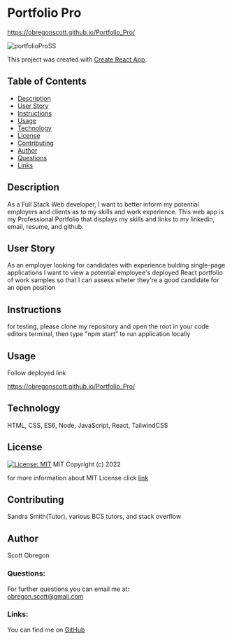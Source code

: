 
  # Portfolio Pro
  
  https://obregonscott.github.io/Portfolio_Pro/
  
  ![portfolioProSS](https://user-images.githubusercontent.com/98435396/181862381-84715a32-9174-42f1-8026-4c3282e0438d.png)

This project was created with [Create React App](https://github.com/facebook/create-react-app).
  
  ## Table of Contents
  - [Description](#description)
  - [User Story](#userStory)
  - [Instructions](#instructions)
  - [Usage](#usage)
  - [Technology](#technology)
  - [License](#license)
  - [Contributing](#contributing)
  - [Author](#author)
  - [Questions](#questions)
  - [Links](#links)
  
  ## Description
  As a Full Stack Web developer, I want to better inform my potential employers and clients as to my skills and work experience. This web app is my Professional Portfolio that displays my skills and links to my linkedin, email, resume, and github.

  ## User Story

  As an employer looking for candidates with experience bulding single-page applications I want to view a potential employee's deployed React portfolio of work samples so that I can assess wheter they're a good candidate for an open position

  ## Instructions

  for testing, please clone my repository and open the root in your code editors terminal, then type "npm start" to run application locally

  ## Usage

  Follow deployed link 
  
  https://obregonscott.github.io/Portfolio_Pro/

  ## Technology

  HTML, CSS, ES6, Node, JavaScript, React, TailwindCSS

  ## License

  [![License: MIT](https://img.shields.io/badge/License-MIT-yellow.svg)](https://opensource.org/licenses/MIT)
  MIT
Copyright (c) 2022
     
for more information about MIT License click [link](https://opensource.org/licenses/MIT)
  
  ## Contributing

  Sandra Smith(Tutor), various BCS tutors, and stack overflow

  ## Author

  Scott Obregon

  ### Questions:
  For further questions you can email me at:<br />
  obregon.scott@gmail.com
  
  ### Links:
  You can find me on [GitHub](https://github.com/ObregonScott)
  
